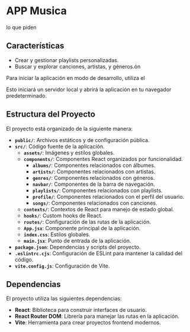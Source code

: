 
# APP Musica
lo que piden

## Características

- Crear y gestionar playlists personalizadas.
- Buscar y explorar canciones, artistas, y géneros.ón

Para iniciar la aplicación en modo de desarrollo, utiliza el 


Esto iniciará un servidor local y abrirá la aplicación en tu navegador predeterminado.

## Estructura del Proyecto

El proyecto está organizado de la siguiente manera:

- **`public/`**: Archivos estáticos y de configuración pública.
- **`src/`**: Código fuente de la aplicación.
  - **`assets/`**: Imágenes y estilos globales.
  - **`components/`**: Componentes React organizados por funcionalidad.
    - **`albums/`**: Componentes relacionados con álbumes.
    - **`artists/`**: Componentes relacionados con artistas.
    - **`genres/`**: Componentes relacionados con géneros.
    - **`navbar/`**: Componentes de la barra de navegación.
    - **`playlists/`**: Componentes relacionados con playlists.
    - **`profile/`**: Componentes relacionados con el perfil del usuario.
    - **`songs/`**: Componentes relacionados con canciones.
  - **`contexts/`**: Contextos de React para manejo de estado global.
  - **`hooks/`**: Custom hooks de React.
  - **`routes/`**: Configuración de las rutas de la aplicación.
  - **`App.jsx`**: Componente principal de la aplicación.
  - **`index.css`**: Estilos globales.
  - **`main.jsx`**: Punto de entrada de la aplicación.
- **`package.json`**: Dependencias y scripts del proyecto.
- **`.eslintrc.cjs`**: Configuración de ESLint para mantener la calidad del código.
- **`vite.config.js`**: Configuración de Vite.

## Dependencias

El proyecto utiliza las siguientes dependencias:

- **React**: Biblioteca para construir interfaces de usuario.
- **React Router DOM**: Librería para manejar las rutas en la aplicación.
- **Vite**: Herramienta para crear proyectos frontend modernos.
